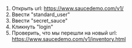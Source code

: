 1. Открыть url: https://www.saucedemo.com/v1/
2. Ввести "standard_user"
3. Ввести "secret_sauce"
4. Кликнуть "login"
5. Проверить, что мы перешли на новый url: https://www.saucedemo.com/v1/inventory.html